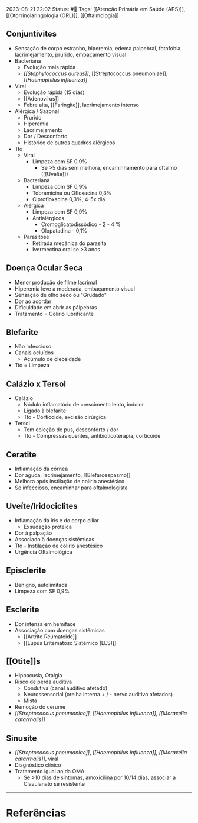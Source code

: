 2023-08-21 22:02
Status: #🌱 
Tags: [[Atenção Primária em Saúde (APS)]], [[Otorrinolaringologia (ORL)]], [[Oftalmologia]]
<br/>
## Conjuntivites
- Sensação de corpo estranho, hiperemia, edema palpebral, fotofobia, lacrimejamento, prurido, embaçamento visual
- Bacteriana
	- Evolução mais rápida
	- _[[Staphylococcus aureus]]_, [[Streptococcus pneumoniae]], _[[Haemophilus influenza]]_
- Viral
	- Evolução rápida (15 dias)
	- [[Adenovírus]]
	- Febre alta, [[Faringite]], lacrimejamento intenso
- Alérgica / Sazonal
	- Prurido
	- Hiperemia
	- Lacrimejamento
	- Dor / Desconforto
	- Histórico de outros quadros alérgicos
- Tto
	- Viral
		- Limpeza com SF 0,9%
			- Se >5 dias sem melhora, encaminhamento para oftalmo ([[Uveíte]])
	- Bacteriana
		- Limpeza com SF 0,9%
		- Tobramicina ou Ofloxacina 0,3%
		- Ciprofloxacina 0,3%, 4-5x dia
	- Alérgica
		- Limpeza com SF 0,9%
		- Antialérgicos
			- Cromoglicatodissódico - 2 - 4 %
			- Olopatadina - 0,1%
	- Parasitose
		- Retirada mecânica do parasita
		- Ivermectina oral se >3 anos
## Doença Ocular Seca
- Menor produção de filme lacrimal
- Hiperemia leve a moderada, embaçamento visual
- Sensação de olho seco ou "Grudado"
- Dor ao acordar
- Dificuldade em abrir as pálpebras
- Tratamento = Colírio lubrificante
## Blefarite
- Não infeccioso
- Canais ocluídos
	- Acúmulo de oleosidade
- Tto = Limpeza
## Calázio x Tersol
- Calázio
	- Nódulo inflamatório de crescimento lento, indolor
	- Ligado à blefarite
	- Tto - Corticoide, excisão cirúrgica
- Tersol
	- Tem coleção de pus, desconforto / dor
	- Tto - Compressas quentes, antibioticoterapia, corticoide
## Ceratite
- Inflamação da córnea
- Dor aguda, lacrimejamento, [[Blefaroespasmo]]
- Melhora após instilação de colírio anestésico
- Se infeccioso, encaminhar para oftalmologista
## Uveíte/Iridociclites
- Inflamação da íris e do corpo ciliar
	- Exsudação proteica
- Dor à palpação
- Associado à doenças sistêmicas
- Tto - Instilação de colírio anestésico
- Urgência Oftalmológica
## Episclerite
- Benigno, autolimitada
- Limpeza com SF 0,9%
## Esclerite
- Dor intensa em hemiface
- Associação com doenças sistêmicas
	- [[Artrite Reumatoide]]
	- [[Lúpus Eritematoso Sistêmico (LES)]]
## [[Otite]]s
- Hipoacusia, Otalgia
- Risco de perda auditiva
	- Condutiva (canal auditivo afetado)
	- Neurossensorial (orelha interna + / - nervo auditivo afetados)
	- Mista
- Remoção do cerume
- _[[Streptococcus pneumoniae]], [[Haemophilus influenza]], [[Moraxella catarrhalis]]_
## Sinusite
- _[[Streptococcus pneumoniae]]_, _[[Haemophilus influenza]]_, _[[Moraxella catarrhalis]]_, viral
- Diagnóstico clínico
- Tratamento igual ao da OMA
	- Se >10 dias de sintomas, amoxicilina por 10/14 dias, associar a Clavulanato se resistente

____
# Referências

